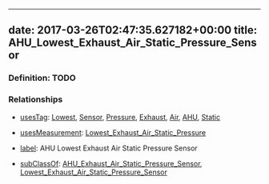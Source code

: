 
---
date: 2017-03-26T02:47:35.627182+00:00
title: AHU_Lowest_Exhaust_Air_Static_Pressure_Sensor
---
### Definition: TODO

### Relationships

* [usesTag](https://brickschema.org/schema/1.0/BrickFrame#usesTag): [Lowest](https://brickschema.org/schema/1.0/BrickTag#Lowest), [Sensor](https://brickschema.org/schema/1.0/BrickTag#Sensor), [Pressure](https://brickschema.org/schema/1.0/BrickTag#Pressure), [Exhaust](https://brickschema.org/schema/1.0/BrickTag#Exhaust), [Air](https://brickschema.org/schema/1.0/BrickTag#Air), [AHU](https://brickschema.org/schema/1.0/BrickTag#AHU), [Static](https://brickschema.org/schema/1.0/BrickTag#Static)

* [usesMeasurement](https://brickschema.org/schema/1.0/BrickFrame#usesMeasurement): [Lowest_Exhaust_Air_Static_Pressure](https://brickschema.org/schema/1.0/Brick#Lowest_Exhaust_Air_Static_Pressure)

* [label](http://www.w3.org/2000/01/rdf-schema#label): AHU Lowest Exhaust Air Static Pressure Sensor

* [subClassOf](http://www.w3.org/2000/01/rdf-schema#subClassOf): [AHU_Exhaust_Air_Static_Pressure_Sensor](https://brickschema.org/schema/1.0/Brick#AHU_Exhaust_Air_Static_Pressure_Sensor), [Lowest_Exhaust_Air_Static_Pressure_Sensor](https://brickschema.org/schema/1.0/Brick#Lowest_Exhaust_Air_Static_Pressure_Sensor)
